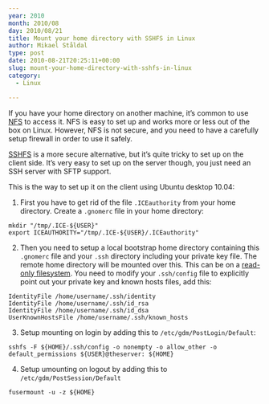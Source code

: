 ```yaml
---
year: 2010
month: 2010/08
day: 2010/08/21
title: Mount your home directory with SSHFS in Linux
author: Mikael Ståldal
type: post
date: 2010-08-21T20:25:11+00:00
slug: mount-your-home-directory-with-sshfs-in-linux
category:
  - Linux

---
```

If you have your home directory on another machine, it&#8217;s common to use [NFS][1] to access it. NFS is easy to set up and works more or less out of the box on Linux. However, NFS is not secure, and you need to have a carefully setup firewall in order to use it safely.

[SSHFS][2] is a more secure alternative, but it&#8217;s quite tricky to set up on the client side. It&#8217;s very easy to set up on the server though, you just need an SSH server with SFTP support.

This is the way to set up it on the client using Ubuntu desktop 10.04:

1. First you have to get rid of the file `.ICEauthority` from your home directory. Create a `.gnomerc` file in your home directory: 
```
mkdir "/tmp/.ICE-${USER}"
export ICEAUTHORITY="/tmp/.ICE-${USER}/.ICEauthority"
```

2. Then you need to setup a local bootstrap home directory containing this `.gnomerc` file and your `.ssh` directory including your private key file. The remote home directory will be mounted over this. This can be on a [read-only filesystem][3]. You need to modify your `.ssh/config` file to explicitly point out your private key and known hosts files, add this: 
```
IdentityFile /home/username/.ssh/identity
IdentityFile /home/username/.ssh/id_rsa
IdentityFile /home/username/.ssh/id_dsa
UserKnownHostsFile /home/username/.ssh/known_hosts
```

3. Setup mounting on login by adding this to `/etc/gdm/PostLogin/Default`: 
```
sshfs -F ${HOME}/.ssh/config -o nonempty -o allow_other -o default_permissions ${USER}@theserver: ${HOME}
```

4. Setup umounting on logout by adding this to `/etc/gdm/PostSession/Default` 
```
fusermount -u -z ${HOME}
```

 [1]: http://en.wikipedia.org/wiki/Network_File_System_%28protocol%29
 [2]: http://fuse.sourceforge.net/sshfs.html
 [3]: http://www.staldal.nu/tech/2009/11/15/linux-with-mounted-read-only-2-0/